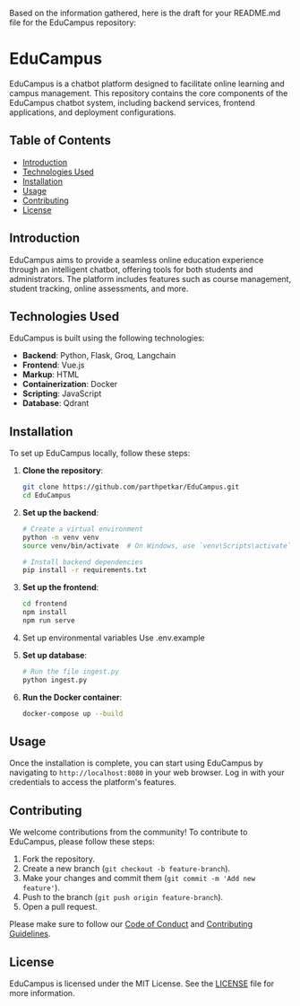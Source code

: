 Based on the information gathered, here is the draft for your README.md file for the EduCampus repository:

# EduCampus

EduCampus is a chatbot platform designed to facilitate online learning and campus management. This repository contains the core components of the EduCampus chatbot system, including backend services, frontend applications, and deployment configurations.

## Table of Contents
- [Introduction](#introduction)
- [Technologies Used](#technologies-used)
- [Installation](#installation)
- [Usage](#usage)
- [Contributing](#contributing)
- [License](#license)

## Introduction
EduCampus aims to provide a seamless online education experience through an intelligent chatbot, offering tools for both students and administrators. The platform includes features such as course management, student tracking, online assessments, and more.

## Technologies Used
EduCampus is built using the following technologies:
- **Backend**: Python, Flask, Groq, Langchain
- **Frontend**: Vue.js
- **Markup**: HTML
- **Containerization**: Docker
- **Scripting**: JavaScript
- **Database**: Qdrant

## Installation
To set up EduCampus locally, follow these steps:

1. **Clone the repository**:
    ```sh
    git clone https://github.com/parthpetkar/EduCampus.git
    cd EduCampus
    ```

2. **Set up the backend**:
    ```sh
    # Create a virtual environment
    python -m venv venv
    source venv/bin/activate  # On Windows, use `venv\Scripts\activate`

    # Install backend dependencies
    pip install -r requirements.txt
    ```

3. **Set up the frontend**:
    ```sh
    cd frontend
    npm install
    npm run serve
    ```
4. Set up environmental variables
   Use .env.example
   
5. **Set up database**:
    ```sh
    # Run the file ingest.py
    python ingest.py
    ```
6. **Run the Docker container**:
    ```sh
    docker-compose up --build
    ```

## Usage
Once the installation is complete, you can start using EduCampus by navigating to `http://localhost:8080` in your web browser. Log in with your credentials to access the platform's features.

## Contributing
We welcome contributions from the community! To contribute to EduCampus, please follow these steps:

1. Fork the repository.
2. Create a new branch (`git checkout -b feature-branch`).
3. Make your changes and commit them (`git commit -m 'Add new feature'`).
4. Push to the branch (`git push origin feature-branch`).
5. Open a pull request.

Please make sure to follow our [Code of Conduct](CODE_OF_CONDUCT.md) and [Contributing Guidelines](CONTRIBUTING.md).

## License
EduCampus is licensed under the MIT License. See the [LICENSE](LICENSE) file for more information.
